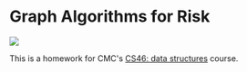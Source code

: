 # Graph Algorithms for Risk 

[![](https://github.com/snarayan23/risk/workflows/tests/badge.svg)](https://github.com/snarayan23/risk/actions?query=workflow%3Atests)

This is a homework for CMC's [CS46: data structures](https://github.com/mikeizbicki/cmc-csci046) course.
